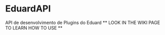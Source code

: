 # EduardAPI
API de desenvolvimento de Plugins do Eduard
** LOOK IN THE WIKI PAGE TO LEARN HOW TO USE **

